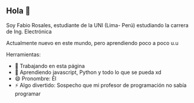 ## Hola 👋

<!--
**Fales3/Fales3** is a ✨ _special_ ✨ repository because its `README.md` (this file) appears on your GitHub profile.

Soy Fabio Rosales, estudiante de la UNI (Lima- Perú) estudiando la carrera de Ing. Electrónica

Actualmente nuevo en este mundo, pero aprendiendo poco a poco u.u

Herramientas:

- 🔭 I'm currently working on this page
- 🌱 I'm currently learning Javascript, Python
- 😄 Pronouns: He/His
- ⚡ Fun fact: I think my programming teacher didn't know how to program
-->

Soy Fabio Rosales, estudiante de la UNI (Lima- Perú) estudiando la carrera de Ing. Electrónica

Actualmente nuevo en este mundo, pero aprendiendo poco a poco u.u

Herramientas:

- 🔭 Trabajando en esta página
- 🌱 Aprendiendo javascript, Python y todo lo que se pueda xd
- 😄 Pronombre: Él
- ⚡ Algo divertido: Sospecho que mi profesor de programación no sabía programar
